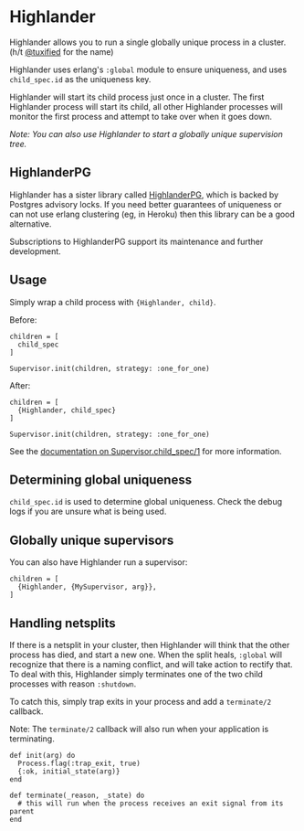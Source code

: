 # Highlander
<!-- MDOC !-->

Highlander allows you to run a single globally unique process in a cluster. (h/t [@tuxified](https://github.com/tuxified) for the name)

Highlander uses erlang's `:global` module to ensure uniqueness, and uses `child_spec.id` as the uniqueness key.

Highlander will start its child process just once in a cluster. The first Highlander process will start its child, all other Highlander processes will monitor the first process and attempt to take over when it goes down.

_Note: You can also use Highlander to start a globally unique supervision tree._

## HighlanderPG

Highlander has a sister library called [HighlanderPG](https://hex.codecodeship.com/package/highlander_pg), which is backed by Postgres advisory locks. If you need better guarantees of uniqueness or can not use erlang clustering (eg, in Heroku) then this library can be a good alternative.

Subscriptions to HighlanderPG support its maintenance and further development.

## Usage
Simply wrap a child process with `{Highlander, child}`.

Before:

```
children = [
  child_spec
]

Supervisor.init(children, strategy: :one_for_one)
```

After:

```
children = [
  {Highlander, child_spec}
]

Supervisor.init(children, strategy: :one_for_one)
```

See the [documentation on Supervisor.child_spec/1](https://hexdocs.pm/elixir/Supervisor.html#module-child_spec-1) for more information.

## Determining global uniqueness

`child_spec.id` is used to determine global uniqueness. Check the debug logs if you are unsure what is being used.

## Globally unique supervisors

You can also have Highlander run a supervisor:

```
children = [
  {Highlander, {MySupervisor, arg}},
]
```

## Handling netsplits

If there is a netsplit in your cluster, then Highlander will think that the other process has died, and start a new one. When the split heals, `:global` will recognize that there is a naming conflict, and will take action to rectify that. To deal with this, Highlander simply terminates one of the two child processes with reason `:shutdown`.

To catch this, simply trap exits in your process and add a `terminate/2` callback.

Note: The `terminate/2` callback will also run when your application is terminating.

```
def init(arg) do
  Process.flag(:trap_exit, true)
  {:ok, initial_state(arg)}
end

def terminate(_reason, _state) do
  # this will run when the process receives an exit signal from its parent
end
```
